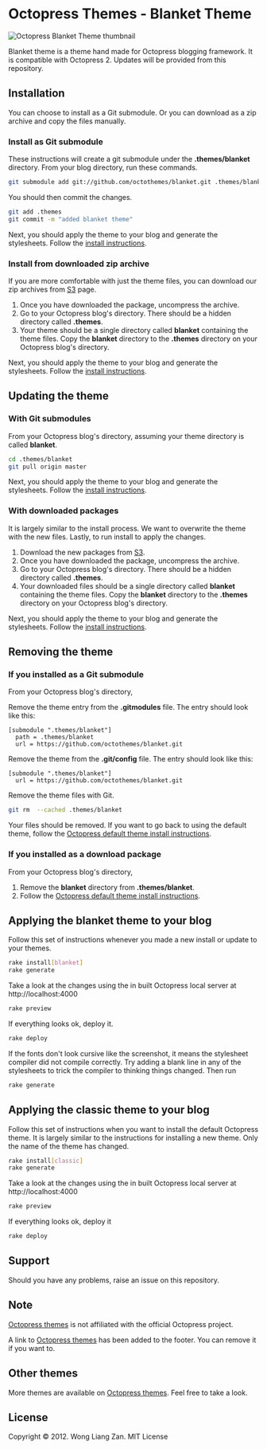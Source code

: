 # Octopress Themes - Blanket Theme

![Octopress Blanket Theme thumbnail](https://s3.amazonaws.com/static.octopressthemes.com/thumbnails/blanket-thumbnail.png)

Blanket theme is a theme hand made for Octopress blogging framework. It is compatible with Octopress 2. Updates will be provided from this repository.

## Installation

You can choose to install as a Git submodule. Or you can download as a zip archive and copy the files manually.

### Install as Git submodule

These instructions will create a git submodule under the __.themes/blanket__ directory. From your blog directory, run these commands.

``` sh
git submodule add git://github.com/octothemes/blanket.git .themes/blanket
```

You should then commit the changes.

``` sh
git add .themes
git commit -m "added blanket theme"
```

Next, you should apply the theme to your blog and generate the stylesheets. Follow the [install instructions](#applying-the-blanket-theme-to-your-blog).

### Install from downloaded zip archive

If you are more comfortable with just the theme files, you can download our zip archives from [S3](https://s3.amazonaws.com/static.octopressthemes.com/themes/blanket-v0.1.2.zip) page.

1. Once you have downloaded the package, uncompress the archive.
2. Go to your Octopress blog's directory. There should be a hidden directory called __.themes__.
3. Your theme should be a single directory called __blanket__ containing the theme files. Copy the __blanket__ directory to the __.themes__ directory on your Octopress blog's directory.

Next, you should apply the theme to your blog and generate the stylesheets. Follow the [install instructions](#applying-the-blanket-theme-to-your-blog).

## Updating the theme

### With Git submodules

From your Octopress blog's directory, assuming your theme directory is called __blanket__.

``` sh
cd .themes/blanket
git pull origin master
```

Next, you should apply the theme to your blog and generate the stylesheets. Follow the [install instructions](#applying-the-blanket-theme-to-your-blog).

### With downloaded packages

It is largely similar to the install process. We want to overwrite the theme with the new files. Lastly, to run install to apply the changes.

1. Download the new packages from [S3](https://s3.amazonaws.com/static.octopressthemes.com/themes/blanket-v0.1.2.zip).
2. Once you have downloaded the package, uncompress the archive.
3. Go to your Octopress blog's directory. There should be a hidden directory called __.themes__.
4. Your downloaded files should be a single directory called __blanket__ containing the theme files. Copy the __blanket__ directory to the __.themes__ directory on your Octopress blog's directory.

Next, you should apply the theme to your blog and generate the stylesheets. Follow the [install instructions](#applying-the-blanket-theme-to-your-blog).

## Removing the theme

### If you installed as a Git submodule

From your Octopress blog's directory,

Remove the theme entry from the __.gitmodules__ file. The entry should look like this:
```
[submodule ".themes/blanket"]
  path = .themes/blanket
  url = https://github.com/octothemes/blanket.git
```

Remove the theme from the __.git/config__ file. The entry should look like this:
```
[submodule ".themes/blanket"]
  url = https://github.com/octothemes/blanket.git
```

Remove the theme files with Git.
``` sh
git rm  --cached .themes/blanket
```

Your files should be removed. If you want to go back to using the default theme, follow the [Octopress default theme install instructions](#applying-the-blanket-theme-to-your-blog).

### If you installed as a download package

From your Octopress blog's directory,

1. Remove the __blanket__ directory from __.themes/blanket__.
2. Follow the [Octopress default theme install instructions](#applying-the-blankettheme-to-your-blog).

## Applying the blanket theme to your blog

Follow this set of instructions whenever you made a new install or update to your themes.

``` sh
rake install[blanket]
rake generate
```

Take a look at the changes using the in built Octopress local server at http://localhost:4000

``` sh
rake preview
```

If everything looks ok, deploy it.

``` sh
rake deploy
```

If the fonts don't look cursive like the screenshot, it means the stylesheet compiler did not compile correctly. Try adding a blank line in any of the stylesheets to trick the compiler to thinking things changed. Then run

``` sh
rake generate
```

## Applying the classic theme to your blog

Follow this set of instructions when you want to install the default Octopress theme. It is largely similar to the instructions for installing a new theme. Only the name of the theme has changed.

``` sh
rake install[classic]
rake generate
```

Take a look at the changes using the in built Octopress local server at http://localhost:4000

``` sh
rake preview
```

If everything looks ok, deploy it

``` sh
rake deploy
```

## Support

Should you have any problems, raise an issue on this repository.

## Note

[Octopress themes](http://octopressthemes.com) is not affiliated with the official Octopress project.

A link to [Octopress themes](http://octopressthemes.com) has been added to the footer. You can remove it if you want to.

## Other themes

More themes are available on [Octopress themes](http://octopressthemes.com). Feel free to take a look.

## License

Copyright &copy; 2012. Wong Liang Zan. MIT License

